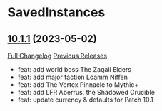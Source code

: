 # SavedInstances

## [10.1.1](https://github.com/SavedInstances/SavedInstances/tree/10.1.1) (2023-05-02)
[Full Changelog](https://github.com/SavedInstances/SavedInstances/compare/10.1.0...10.1.1) [Previous Releases](https://github.com/SavedInstances/SavedInstances/releases)

- feat: add world boss The Zaqali Elders  
- feat: add major faction Loamm Niffen  
- feat: add The Vortex Pinnacle to Mythic+  
- feat: add LFR Aberrus, the Shadowed Crucible  
- feat: update currency & defaults for Patch 10.1  
